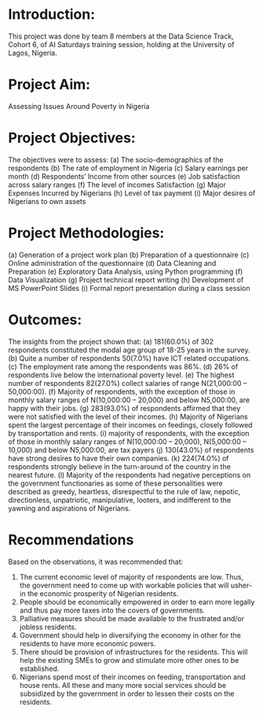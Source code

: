 # Introduction:
This project was done by team 8 members at the Data Science Track, Cohort 6, of AI Saturdays training session, holding at the University of Lagos, Nigeria. 

# Project Aim:
Assessing Issues Around Poverty in Nigeria

# Project Objectives:
The objectives were to assess:
(a)	The socio-demographics of the respondents
(b)	The rate of employment in Nigeria
(c)	Salary earnings per month
(d)	Respondents’ Income from other sources 
(e)	Job satisfaction across salary ranges
(f)	The level of incomes Satisfaction 
(g)	Major Expenses Incurred by Nigerians
(h)	Level of tax payment
(i)	Major desires of Nigerians to own assets 

# Project Methodologies:
(a)	Generation of a project work plan
(b)	Preparation of a questionnaire
(c)	Online administration of the questionnaire
(d)	Data Cleaning and Preparation
(e)	Exploratory Data Analysis, using Python programming
(f)	Data Visualization
(g)	Project technical report writing
(h)	Development of MS PowerPoint Slides
(i)	Formal report presentation during a class session

# Outcomes:
The insights from the project shown that:
(a)	181(60.0%) of 302 respondents constituted the modal age group of 18-25 years in the survey.
(b)	Quite a number of respondents 50(7.0%) have ICT related occupations.
(c)	The employment rate among the respondents was 86%.
(d)	26% of respondents live below the international poverty level.
(e)	The highest number of respondents 82(27.0%) collect salaries of range N(21,000:00 – 50,000:00).
(f)	Majority of respondents, with the exception of those in monthly salary ranges of N(10,000:00 – 20,000) and below N5,000:00, are happy with their jobs.
(g)	283(93.0%) of respondents affirmed that they were not satisfied with the level of their incomes.
(h)	Majority of Nigerians spent the largest percentage of their incomes on feedings, closely followed by transportation and rents.
(i)	majority of respondents, with the exception of those in monthly salary ranges of N(10,000:00 – 20,000), N(5,000:00 – 10,000) and below N5,000:00, are tax payers
(j)	130(43.0%) of respondents have strong desires to have their own companies.
(k)	224(74.0%) of respondents strongly believe in the turn-around of the country in the nearest future.
(l)	Majority of the respondents had negative perceptions on the government functionaries as some of these personalities were described as greedy, heartless, disrespectful to the rule of law, nepotic, directionless, unpatriotic, manipulative, looters, and indifferent to the yawning and aspirations of Nigerians.
 
# Recommendations
Based on the observations, it was recommended that:
1.	The current economic level of majority of respondents are low. Thus, the government need to come up with workable policies that will usher-in the economic prosperity of Nigerian residents.
2.	People should be economically empowered in order to earn more legally and thus pay more taxes into the covers of governments.
3.	Palliative measures should be made available to the frustrated and/or jobless residents.
4.	Government should help in diversifying the economy in other for the residents to have more economic powers.  
5.	There should be provision of infrastructures for the residents. This will help the existing SMEs to grow and stimulate more other ones to be established.
6.	Nigerians spend most of their incomes on feeding, transportation and house rents. All these and many more social services should be subsidized by the government in order to lessen their costs on the residents.

